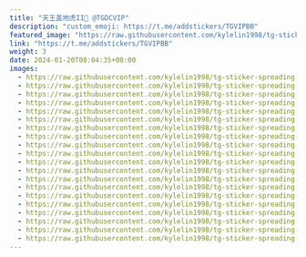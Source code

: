 ```yaml
---
title: "天王盖地虎II👹 @TGDCVIP"
description: "custom_emoji: https://t.me/addstickers/TGVIPBB"
featured_image: "https://raw.githubusercontent.com/kylelin1998/tg-sticker-spreading-worldwide-images/main/img/d9f2dd63-c204-4a3d-8377-da1201f4a4dc.jpg"
link: "https://t.me/addstickers/TGVIPBB"
weight: 3
date: 2024-01-20T08:04:35+08:00
images:
  - https://raw.githubusercontent.com/kylelin1998/tg-sticker-spreading-worldwide-images/main/img/d9f2dd63-c204-4a3d-8377-da1201f4a4dc.jpg
  - https://raw.githubusercontent.com/kylelin1998/tg-sticker-spreading-worldwide-images/main/img/9e75229e-9bef-46f1-b51a-1294b13c3411.jpg
  - https://raw.githubusercontent.com/kylelin1998/tg-sticker-spreading-worldwide-images/main/img/8c32d972-c603-4dd7-acc2-3fa6403994b3.jpg
  - https://raw.githubusercontent.com/kylelin1998/tg-sticker-spreading-worldwide-images/main/img/af04651b-0bc4-48d3-a88d-02ea4307fb11.jpg
  - https://raw.githubusercontent.com/kylelin1998/tg-sticker-spreading-worldwide-images/main/img/cbd2ca26-aa8e-48e0-9d61-70e6d2e4d648.jpg
  - https://raw.githubusercontent.com/kylelin1998/tg-sticker-spreading-worldwide-images/main/img/c1d3b56b-7dbd-4acb-926c-d587df726a62.jpg
  - https://raw.githubusercontent.com/kylelin1998/tg-sticker-spreading-worldwide-images/main/img/2f585773-1d01-4beb-ae10-61fb646de9f9.jpg
  - https://raw.githubusercontent.com/kylelin1998/tg-sticker-spreading-worldwide-images/main/img/36f91d82-cd97-44ba-aa21-b5f49fb57c2f.jpg
  - https://raw.githubusercontent.com/kylelin1998/tg-sticker-spreading-worldwide-images/main/img/642a02d1-158f-4cde-acab-619d98a07d54.jpg
  - https://raw.githubusercontent.com/kylelin1998/tg-sticker-spreading-worldwide-images/main/img/d9dbbc15-0750-45fb-9dff-4eda267c718c.jpg
  - https://raw.githubusercontent.com/kylelin1998/tg-sticker-spreading-worldwide-images/main/img/0398f0d7-7e29-4358-9df6-44257ac8da2b.jpg
  - https://raw.githubusercontent.com/kylelin1998/tg-sticker-spreading-worldwide-images/main/img/7af25b55-4cfa-414f-9d4a-b67ee085506e.jpg
  - https://raw.githubusercontent.com/kylelin1998/tg-sticker-spreading-worldwide-images/main/img/5c4bb782-78f9-4a88-b591-8b2dd9a280bb.jpg
  - https://raw.githubusercontent.com/kylelin1998/tg-sticker-spreading-worldwide-images/main/img/b5e08cc4-64f2-4ffb-8153-00c9ffe5acb5.jpg
  - https://raw.githubusercontent.com/kylelin1998/tg-sticker-spreading-worldwide-images/main/img/1f30602d-5ed1-4525-b682-713895bc18a0.jpg
  - https://raw.githubusercontent.com/kylelin1998/tg-sticker-spreading-worldwide-images/main/img/c5845452-7947-4105-ad55-af6d9c4d1fdb.jpg
  - https://raw.githubusercontent.com/kylelin1998/tg-sticker-spreading-worldwide-images/main/img/cfa072f9-c0ee-46d1-9691-1c7b71735b09.jpg
  - https://raw.githubusercontent.com/kylelin1998/tg-sticker-spreading-worldwide-images/main/img/17b706e8-db6e-4ae9-860a-d72f8369ef78.jpg
  - https://raw.githubusercontent.com/kylelin1998/tg-sticker-spreading-worldwide-images/main/img/5e2d0a0d-6d1e-4fdf-9904-211a44c239a9.jpg
  - https://raw.githubusercontent.com/kylelin1998/tg-sticker-spreading-worldwide-images/main/img/90fd168d-1b69-4991-9c82-4d65aa49c059.jpg
---
```

